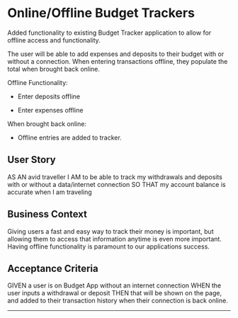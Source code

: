 # Online/Offline Budget Trackers

Added functionality to  existing Budget Tracker application to allow for offline access and functionality.

The user will be able to add expenses and deposits to their budget with or without a connection. When entering transactions offline, they populate the total when brought back online.

Offline Functionality:

  * Enter deposits offline

  * Enter expenses offline

When brought back online:

  * Offline entries are added to tracker.

## User Story
AS AN avid traveller
I AM to be able to track my withdrawals and deposits with or without a data/internet connection
SO THAT my account balance is accurate when I am traveling

## Business Context

Giving users a fast and easy way to track their money is important, but allowing them to access that information anytime is even more important. Having offline functionality is paramount to our applications success.


## Acceptance Criteria
GIVEN a user is on Budget App without an internet connection
WHEN the user inputs a withdrawal or deposit
THEN that will be shown on the page, and added to their transaction history when their connection is back online.

- - -
